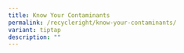 ```yaml
---
title: Know Your Contaminants
permalink: /recycleright/know-your-contaminants/
variant: tiptap
description: ""
---
```

